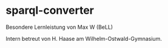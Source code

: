 # sparql-converter
Besondere Lernleistung von Max W (BeLL)

Intern betreut von H. Haase am Wilhelm-Ostwald-Gymnasium.
